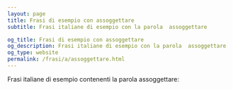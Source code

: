 ```yaml
---
layout: page
title: Frasi di esempio con assoggettare 
subtitle: Frasi italiane di esempio con la parola  assoggettare

og_title: Frasi di esempio con assoggettare 
og_description: Frasi italiane di esempio con la parola  assoggettare
og_type: website
permalink: /frasi/a/assoggettare.html
---
```


Frasi italiane di esempio contenenti la parola assoggettare:


